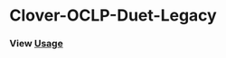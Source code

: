 # Clover-OCLP-Duet-Legacy
### View [Usage](https://github.com/chris1111/Clover-OCLP-Duet-Legacy/blob/main/Usage-Clover.md) 
